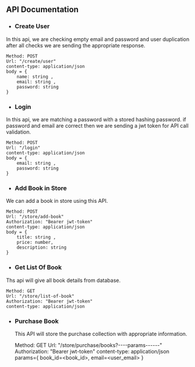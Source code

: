 ## API Documentation

- ### Create User
In this api, we are checking empty email and password and user duplication after all checks we are sending the appropriate response.

    
	Method: POST
	Url: "/create/user"
	content-type: application/json
	body = {
        name: string ,
        email: string ,
        password: string
    }
	

- ### Login

In this api, we are matching a password with a stored hashing password. if password and email are correct then we are sending a jwt token for API call validation.

    
	Method: POST
	Url: "/login"
	content-type: application/json
	body = {
        email: string ,
        password: string
    }
	

- ### Add Book in Store
We can add a book in store using this API.

    
	Method: POST
	Url: "/store/add-book"
	Authorization: "Bearer jwt-token"
	content-type: application/json
	body = {
        title: string ,
        price: number,
		description: string
    }
	


- ### Get List Of Book

Ths api will give all book details from database.
    
	Method: GET
	Url: "/store/list-of-book"
	Authorization: "Bearer jwt-token"
	content-type: application/json
	



- ### Purchase Book

  This API will store the purchase collection with appropriate information.

	
	Method: GET
	Url: "/store/purchase/books?----params------"
	Authorization: "Bearer jwt-token"
	content-type: application/json
	params={
        book_id=<book_id>,
        email=<user_email>
    }
	
	





